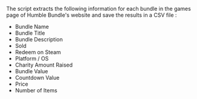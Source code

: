 The script extracts the following information for each bundle in the games page of Humble Bundle's website and save the results in a CSV file : 
- Bundle Name
- Bundle Title
- Bundle Description
- Sold
- Redeem on Steam
- Platform / OS
- Charity Amount Raised
- Bundle Value
- Countdown Value
- Price
- Number of Items
